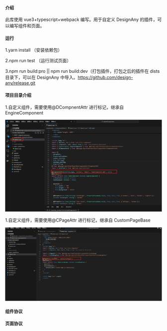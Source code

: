 #### 介绍

此库使用 vue3+typescript+webpack 编写。用于自定义 DesignAny 的插件，可以编写组件和页面。

#### 运行

1.yarn install （安装依赖包）

2.npm run test （运行测试页面）

3.npm run build:pro || npm run build:dev（打包插件，打包之后的插件在 dists 目录下，可以在 DesignAny 中导入。https://github.com/design-any/release.git

#### 项目目录介绍

1.自定义组件，需要使用@DCompnentAttr 进行标记，继承自 EngineComponent

![image-20250507133659466](https://github.com/design-any/images/blob/main/image-20250507133659466.png)

1.自定义组件，需要使用@CPageAttr 进行标记，继承自 CustomPageBase

![image-20250507133748290](https://github.com/design-any/images/blob/main/image-20250507133748290.png)

#### 组件协议

#### 页面协议
